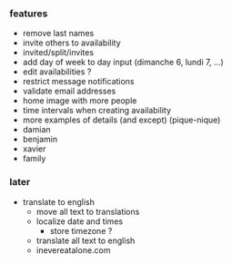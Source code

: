 ### features

- remove last names
- invite others to availability
- invited/split/invites
- add day of week to day input (dimanche 6, lundi 7, ...)
- edit availabilities ?
- restrict message notifications
- validate email addresses
- home image with more people
- time intervals when creating availability
- more examples of details (and except) (pique-nique)
- damian
- benjamin
- xavier
- family

### later

- translate to english
  - move all text to translations
  - localize date and times
    - store timezone ?
  - translate all text to english
  - inevereatalone.com
